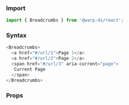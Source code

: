 ### Import

```js
import { Breadcrumbs } from '@warp-ds/react';
```

### Syntax

```js
<Breadcrumbs>
  <a href="#/url/1">Page 1</a>
  <a href="#/url/2">Page 2</a>
  <span href="#/url/3" aria-current="page">
   Current Page
  </span>
</Breadcrumbs>
```

### Props

<api-table type="react" component="Breadcrumbs" />



